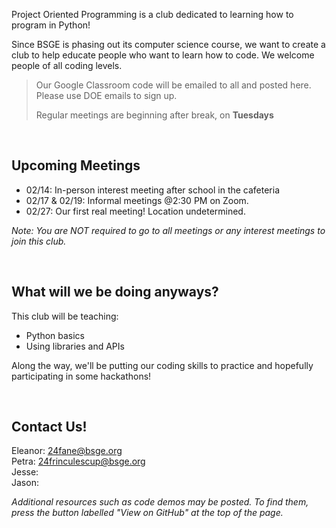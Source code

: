 Project Oriented Programming is a club dedicated to learning how to program in Python!

Since BSGE is phasing out its computer science course, we want to create a club to help educate people who want to learn how to code. We welcome people of all coding levels.

> Our Google Classroom code will be emailed to all and posted here. Please use DOE emails to sign up.
> 
> Regular meetings are beginning after break, on **Tuesdays**

<br>

## Upcoming Meetings

- 02/14: In-person interest meeting after school in the cafeteria
- 02/17 & 02/19: Informal meetings @2:30 PM on Zoom.
- 02/27: Our first real meeting! Location undetermined.

*Note: You are NOT required to go to all meetings or any interest meetings to join this club.*

<br>

## What will we be doing anyways?
This club will be teaching:
- Python basics
- Using libraries and APIs

Along the way, we'll be putting our coding skills to practice and hopefully participating in some hackathons!

<br>

## Contact Us!
Eleanor: 24fane@bsge.org <br>
Petra: 24frinculescup@bsge.org <br>
Jesse: <br>
Jason: <br>

*Additional resources such as code demos may be posted. To find them, press the button labelled "View on GitHub" at the top of the page.*
